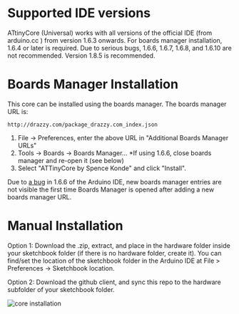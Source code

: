 Supported IDE versions
============
ATtinyCore (Universal) works with all versions of the official IDE (from arduino.cc ) from version 1.6.3 onwards. For boards manager installation, 1.6.4 or later is required. Due to serious bugs, 1.6.6, 1.6.7, 1.6.8, and 1.6.10 are not recommended. Version 1.8.5 is recommended.

Boards Manager Installation
============

This core can be installed using the boards manager. The boards manager URL is:

`http://drazzy.com/package_drazzy.com_index.json`

1. File -> Preferences, enter the above URL in "Additional Boards Manager URLs"
2. Tools -> Boards -> Boards Manager...
  *If using 1.6.6, close boards manager and re-open it (see below)
3. Select "ATTinyCore by Spence Konde" and click "Install".

Due to [a bug](https://github.com/arduino/Arduino/issues/3795) in 1.6.6 of the Arduino IDE, new boards manager entries are not visible the first time Boards Manager is opened after adding a new boards manager URL.

Manual Installation
============
Option 1: Download the .zip, extract, and place in the hardware folder inside your sketchbook folder (if there is no hardware folder, create it). You can find/set the location of the sketchbook folder in the Arduino IDE at File > Preferences -> Sketchbook location.

Option 2: Download the github client, and sync this repo to the hardware subfolder of your sketchbook folder.


![core installation](http://drazzy.com/e/img/coreinstall.jpg "You want it to look like this")
